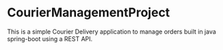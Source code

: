 # CourierManagementProject

This is a simple Courier Delivery application to manage orders built in java spring-boot using a REST API.
